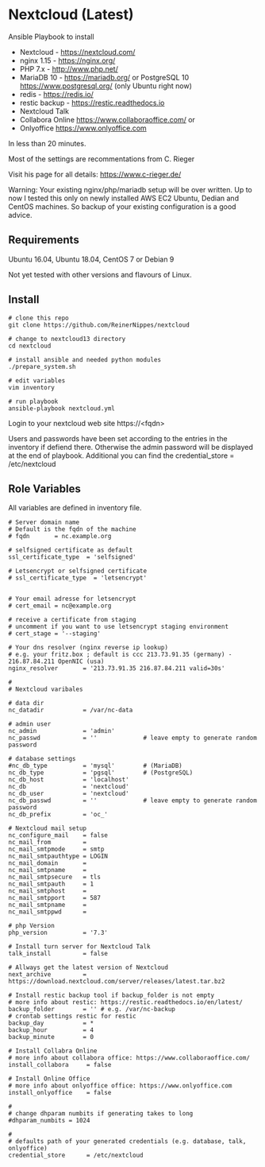 Nextcloud (Latest)
=========

Ansible Playbook to install

* Nextcloud - https://nextcloud.com/
* nginx 1.15 - https://nginx.org/
* PHP 7.x - http://www.php.net/
* MariaDB 10 - https://mariadb.org/ or PostgreSQL 10 https://www.postgresql.org/ (only Ubuntu right now)
* redis - https://redis.io/
* restic backup - https://restic.readthedocs.io
* Nextcloud Talk
* Collabora Online https://www.collaboraoffice.com/
or
* Onlyoffice https://www.onlyoffice.com

In less than 20 minutes.

Most of the settings are recommentations from C. Rieger

Visit his page for all details: https://www.c-rieger.de/

Warning: Your existing nginx/php/mariadb setup will be over written. Up to now I tested this only on newly installed AWS EC2 Ubuntu, Dedian and CentOS machines. So backup of your existing configuration is a good advice.


Requirements
------------

Ubuntu 16.04, Ubuntu 18.04, CentOS 7 or Debian 9

Not yet tested with other versions and flavours of Linux.

Install
-------
```
# clone this repo
git clone https://github.com/ReinerNippes/nextcloud

# change to nextcloud13 directory
cd nextcloud

# install ansible and needed python modules
./prepare_system.sh

# edit variables
vim inventory

# run playbook
ansible-playbook nextcloud.yml

```

Login to your nextcloud web site https://\<fqdn\>


Users and passwords have been set according to the entries in the inventory if defiend there. Otherwise the admin password will be displayed at the end of playbook. Additional you can find the credential_store = /etc/nextcloud

Role Variables
--------------
All variables are defined in inventory file.
```
# Server domain name
# Default is the fqdn of the machine
# fqdn       = nc.example.org

# selfsigned certificate as default
ssl_certificate_type  = 'selfsigned'

# Letsencrypt or selfsigned certificate
# ssl_certificate_type  = 'letsencrypt'


# Your email adresse for letsencrypt
# cert_email = nc@example.org

# receive a certificate from staging
# uncomment if you want to use letsencrypt staging environment
# cert_stage = '--staging'

# Your dns resolver (nginx reverse ip lookup)
# e.g. your fritz.box ; default is ccc 213.73.91.35 (germany) - 216.87.84.211 OpenNIC (usa)
nginx_resolver       = '213.73.91.35 216.87.84.211 valid=30s'

#
# Nextcloud varibales

# data dir
nc_datadir           = /var/nc-data

# admin user
nc_admin             = 'admin'
nc_passwd            = ''             # leave empty to generate random password

# database settings
#nc_db_type          = 'mysql'        # (MariaDB)
nc_db_type           = 'pgsql'        # (PostgreSQL)
nc_db_host           = 'localhost'
nc_db                = 'nextcloud'
nc_db_user           = 'nextcloud'
nc_db_passwd         = ''             # leave empty to generate random password
nc_db_prefix         = 'oc_'

# Nextcloud mail setup
nc_configure_mail    = false
nc_mail_from         =
nc_mail_smtpmode     = smtp
nc_mail_smtpauthtype = LOGIN
nc_mail_domain       =
nc_mail_smtpname     =
nc_mail_smtpsecure   = tls
nc_mail_smtpauth     = 1
nc_mail_smtphost     =
nc_mail_smtpport     = 587
nc_mail_smtpname     =
nc_mail_smtppwd      =

# php Version
php_version          = '7.3'

# Install turn server for Nextcloud Talk
talk_install         = false

# Allways get the latest version of Nextcloud
next_archive         = https://download.nextcloud.com/server/releases/latest.tar.bz2

# Install restic backup tool if backup_folder is not empty
# more info about restic: https://restic.readthedocs.io/en/latest/
backup_folder        = '' # e.g. /var/nc-backup
# crontab settings restic for restic
backup_day           = *
backup_hour          = 4
backup_minute        = 0

# Install Collabra Online
# more info about collabora office: https://www.collaboraoffice.com/
install_collabora     = false

# Install Online Office
# more info about onlyoffice office: https://www.onlyoffice.com
install_onlyoffice    = false

#
# change dhparam numbits if generating takes to long
#dhparam_numbits = 1024

#
# defaults path of your generated credentials (e.g. database, talk, onlyoffice)
credential_store      = /etc/nextcloud
```
